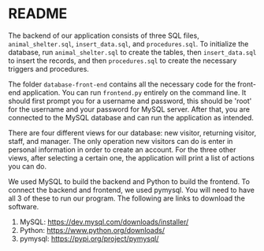 # README
The backend of our application consists of three SQL files, `animal_shelter.sql`, `insert_data.sql`, and `procedures.sql`. To initialize the database, run `animal_shelter.sql` to create the tables, then `insert_data.sql` to insert the records, and then `procedures.sql` to create the necessary triggers and procedures.

The folder `database-front-end` contains all the necessary code for the front-end application. You can run `frontend.py` entirely on the command 
line. It should first prompt you for a username and password, this should be 'root' for the username and your password for MySQL server. After that, you are connected to the MySQL database and can run the application as intended. 

There are four different views for our database: new visitor, returning visitor, staff, and manager. The only operation new visitors can do is enter in personal information in order to create an account. For the three other views, after selecting a certain one, the application will print a list of actions you can do.

We used MySQL to build the backend and Python to build the frontend. To connect the backend and frontend, we used pymysql. You will need to have all 3 of these to run our program. The following are links to download the software.
1. MySQL: https://dev.mysql.com/downloads/installer/
2. Python: https://www.python.org/downloads/
3. pymysql: https://pypi.org/project/pymysql/
